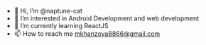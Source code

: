 - 👋 Hi, I’m @naptune-cat
- 👀 I’m interested in Android Development and web development
- 🌱 I’m currently learning ReactJS
- 📫 How to reach me mkhanzoya8866@gmail.com

<!---
naptune-cat/naptune-cat is a ✨ special ✨ repository because its `README.md` (this file) appears on your GitHub profile.
You can click the Preview link to take a look at your changes.
--->
